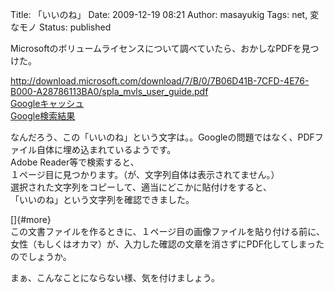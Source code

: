 Title: 「いいのね」
Date: 2009-12-19 08:21
Author: masayukig
Tags: net, 変なモノ
Status: published

Microsoftのボリュームライセンスについて調べていたら、おかしなPDFを見つけた。

<http://download.microsoft.com/download/7/B/0/7B06D41B-7CFD-4E76-B000-A28786113BA0/spla_mvls_user_guide.pdf>  
[Googleキャッシュ](http://74.125.153.132/search?q=cache:VHOYIiWtKhUJ:download.microsoft.com/download/7/B/0/7B06D41B-7CFD-4E76-B000-A28786113BA0/spla_mvls_user_guide.pdf+VLSC+%E3%82%A2%E3%82%AF%E3%82%BB%E3%82%B9%E6%A8%A9%E9%99%90&cd=2&hl=ja&ct=clnk)  
[Google検索結果](http://www.google.com/search?hl=ja&rls=com.microsoft%3Aja%3AIE-ContextMenu&rlz=1I7GGLL_ja&q=VLSC+%E3%82%A2%E3%82%AF%E3%82%BB%E3%82%B9%E6%A8%A9%E9%99%90&lr=&aq=f&oq=)

なんだろう、この「いいのね」という文字は。。Googleの問題ではなく、PDFファイル自体に埋め込まれているようです。  
Adobe Reader等で検索すると、  
１ページ目に見つかります。（が、文字列自体は表示されてません。）  
選択された文字列をコピーして、適当にどこかに貼付けをすると、  
「いいのね」という文字列を確認できました。

[]{#more}  
この文書ファイルを作るときに、１ページ目の画像ファイルを貼り付ける前に、  
女性（もしくはオカマ）が、入力した確認の文章を消さずにPDF化してしまったのでしょうか。

まぁ、こんなことにならない様、気を付けましょう。
